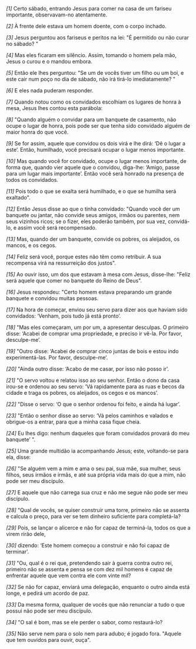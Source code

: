 *[1]* Certo sábado, entrando Jesus para comer na casa de um fariseu importante, observavam-no atentamente.

*[2]* À frente dele estava um homem doente, com o corpo inchado.

*[3]* Jesus perguntou aos fariseus e peritos na lei: "É permitido ou não curar no sábado? "

*[4]* Mas eles ficaram em silêncio. Assim, tomando o homem pela mão, Jesus o curou e o mandou embora.

*[5]* Então ele lhes perguntou: "Se um de vocês tiver um filho ou um boi, e este cair num poço no dia de sábado, não irá tirá-lo imediatamente? "

*[6]* E eles nada puderam responder.

*[7]* Quando notou como os convidados escolhiam os lugares de honra à mesa, Jesus lhes contou esta parábola:

*[8]* "Quando alguém o convidar para um banquete de casamento, não ocupe o lugar de honra, pois pode ser que tenha sido convidado alguém de maior honra do que você.

*[9]* Se for assim, aquele que convidou os dois virá e lhe dirá: ‘Dê o lugar a este’. Então, humilhado, você precisará ocupar o lugar menos importante.

*[10]* Mas quando você for convidado, ocupe o lugar menos importante, de forma que, quando vier aquele que o convidou, diga-lhe: ‘Amigo, passe para um lugar mais importante’. Então você será honrado na presença de todos os convidados.

*[11]* Pois todo o que se exalta será humilhado, e o que se humilha será exaltado".

*[12]* Então Jesus disse ao que o tinha convidado: "Quando você der um banquete ou jantar, não convide seus amigos, irmãos ou parentes, nem seus vizinhos ricos; se o fizer, eles poderão também, por sua vez, convidá-lo, e assim você será recompensado.

*[13]* Mas, quando der um banquete, convide os pobres, os aleijados, os mancos, e os cegos.

*[14]* Feliz será você, porque estes não têm como retribuir. A sua recompensa virá na ressurreição dos justos".

*[15]* Ao ouvir isso, um dos que estavam à mesa com Jesus, disse-lhe: "Feliz será aquele que comer no banquete do Reino de Deus".

*[16]* Jesus respondeu: "Certo homem estava preparando um grande banquete e convidou muitas pessoas.

*[17]* Na hora de começar, enviou seu servo para dizer aos que haviam sido convidados: ‘Venham, pois tudo já está pronto’.

*[18]* "Mas eles começaram, um por um, a apresentar desculpas. O primeiro disse: ‘Acabei de comprar uma propriedade, e preciso ir vê-la. Por favor, desculpe-me’.

*[19]* "Outro disse: ‘Acabei de comprar cinco juntas de bois e estou indo experimentá-las. Por favor, desculpe-me’.

*[20]* "Ainda outro disse: ‘Acabo de me casar, por isso não posso ir’.

*[21]* "O servo voltou e relatou isso ao seu senhor. Então o dono da casa irou-se e ordenou ao seu servo: ‘Vá rapidamente para as ruas e becos da cidade e traga os pobres, os aleijados, os cegos e os mancos’.

*[22]* "Disse o servo: ‘O que o senhor ordenou foi feito, e ainda há lugar’.

*[23]* "Então o senhor disse ao servo: ‘Vá pelos caminhos e valados e obrigue-os a entrar, para que a minha casa fique cheia.

*[24]* Eu lhes digo: nenhum daqueles que foram convidados provará do meu banquete’ ".

*[25]* Uma grande multidão ia acompanhando Jesus; este, voltando-se para ela, disse:

*[26]* "Se alguém vem a mim e ama o seu pai, sua mãe, sua mulher, seus filhos, seus irmãos e irmãs, e até sua própria vida mais do que a mim, não pode ser meu discípulo.

*[27]* E aquele que não carrega sua cruz e não me segue não pode ser meu discípulo.

*[28]* "Qual de vocês, se quiser construir uma torre, primeiro não se assenta e calcula o preço, para ver se tem dinheiro suficiente para completá-la?

*[29]* Pois, se lançar o alicerce e não for capaz de terminá-la, todos os que a virem rirão dele,

*[30]* dizendo: ‘Este homem começou a construir e não foi capaz de terminar’.

*[31]* "Ou, qual é o rei que, pretendendo sair à guerra contra outro rei, primeiro não se assenta e pensa se com dez mil homens é capaz de enfrentar aquele que vem contra ele com vinte mil?

*[32]* Se não for capaz, enviará uma delegação, enquanto o outro ainda está longe, e pedirá um acordo de paz.

*[33]* Da mesma forma, qualquer de vocês que não renunciar a tudo o que possui não pode ser meu discípulo.

*[34]* "O sal é bom, mas se ele perder o sabor, como restaurá-lo?

*[35]* Não serve nem para o solo nem para adubo; é jogado fora. "Aquele que tem ouvidos para ouvir, ouça".

